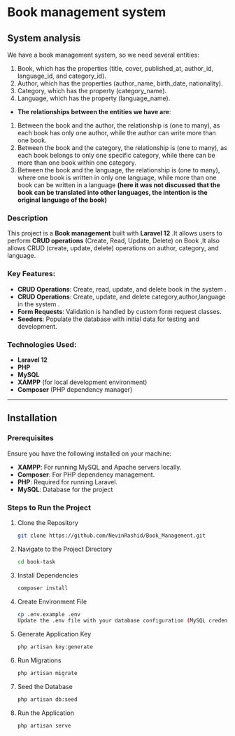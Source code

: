 # Book management system

## System analysis
We have a book management system, so we need several entities:
1) Book, which has the properties (title, cover, published_at, author_id, language_id, and category_id).
2) Author, which has the properties (author_name, birth_date, nationality).
3) Category, which has the property (category_name).
4) Language, which has the property (language_name).
- **The relationships between the entities we have are**:
1) Between the book and the author, the relationship is (one to many), as each book has only one author, while the author can write more than one book.
2) Between the book and the category, the relationship is (one to many), as each book belongs to only one specific category, while there can be more than one book within one category.
3) Between the book and the language, the relationship is (one to many), where one book is written in only one language, while more than one book can be written in a language **(here it was not discussed that the book can be translated into other languages, the intention is the original language of the book)**

### Description
This project is a **Book management** built with **Laravel 12** .It allows users to perform **CRUD operations** (Create, Read, Update, Delete) on Book ,It also allows CRUD (create, update, delete) operations on author, category, and language. 

### Key Features:
- **CRUD Operations**: Create, read, update, and delete book in the system .
- **CRUD Operations**: Create, update, and delete category,author,language in the system .
- **Form Requests**: Validation is handled by custom form request classes.
- **Seeders**: Populate the database with initial data for testing and development.

### Technologies Used:
- **Laravel 12**
- **PHP**
- **MySQL**
- **XAMPP** (for local development environment)
- **Composer** (PHP dependency manager)

---

## Installation

### Prerequisites

Ensure you have the following installed on your machine:
- **XAMPP**: For running MySQL and Apache servers locally.
- **Composer**: For PHP dependency management.
- **PHP**: Required for running Laravel.
- **MySQL**: Database for the project

### Steps to Run the Project

1. Clone the Repository  
   ```bash
   git clone https://github.com/NevinRashid/Book_Management.git
2. Navigate to the Project Directory
   ```bash
   cd book-task
3. Install Dependencies
   ```bash
   composer install
4. Create Environment File
   ```bash
   cp .env.example .env
   Update the .env file with your database configuration (MySQL credentials, database name, etc.).
5. Generate Application Key
    ```bash
    php artisan key:generate
6. Run Migrations
    ```bash
    php artisan migrate
7. Seed the Database
    ```bash
    php artisan db:seed
8. Run the Application
    ```bash
    php artisan serve
